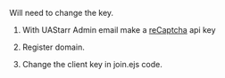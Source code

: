Will need to change the key.

1. With UAStarr Admin email make a [reCaptcha](https://www.google.com/recaptcha/admin/site/) api key

2. Register domain.

3. Change the client key in join.ejs code.